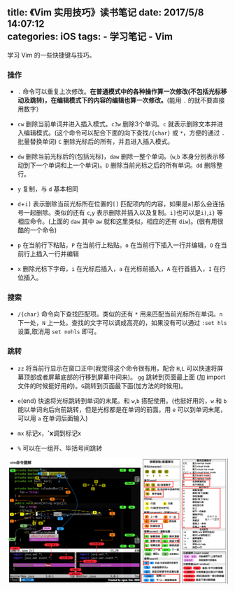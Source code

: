 title: 《Vim 实用技巧》读书笔记
date: 2017/5/8 14:07:12  
categories: iOS
tags: 
	- 学习笔记
	- Vim
---

学习 Vim 的一些快捷键与技巧。

<!--more-->

### 操作

- `.` 命令可以重复上次修改。**在普通模式中的各种操作算一次修改(不包括光标移动及跳转)，在编辑模式下的内容的编辑也算一次修改。**(能用 `.` 的就不要直接用数字）


- `cw` 删除当前单词并进入插入模式。`c3w` 删除3个单词。`c` 就表示删除文本并进入编辑模式。(这个命令可以配合下面的向下查找`/{char}` 或 `*`，方便的通过 `. `批量替换单词) `C` 删除光标后的所有，并且进入插入模式。
- `dw` 删除当前光标后的(包括光标)，`daw` 删除一整个单词。(`w`,`b` 本身分别表示移动到下一个单词和上一个单词)。`D` 删除当前光标之后的所有单词。`dd` 删除整行。
- `y` 复制，与 `d` 基本相同
- `d`+`i]` 表示删除当前光标所在位置的`[]` 匹配项内的内容，如果是`a]`那么会连括号一起删除。类似的还有 `c`,`y` 表示删除并插入以及复制。`i]`也可以是`i)`,`i}` 等相应命令。(上面的 `daw` 其中 `aw` 就和这里类似，相应的还有 `diw`)。(很有用很酷的一个命令)
- `p` 在当前行下粘贴，`P` 在当前行上粘贴。`o` 在当前行下插入一行并编辑，`O` 在当前行上插入一行并编辑
- `x` 删除光标下字母，`i` 在光标后插入，`a` 在光标前插入，`A` 在行首插入，`I` 在行位插入。


### 搜索

- `/{char}` 命令向下查找匹配项。类似的还有 `*` 用来匹配当前光标所在单词。`n` 下一处，`N` 上一处。查找的文字可以调成高亮的，如果没有可以通过 `:set hls` 设置,取消用 `set nohls` 即可。


### 跳转

- `zz` 将当前行显示在窗口正中(我觉得这个命令很有用，配合 `H`,`L` 可以快速将屏幕顶部或者屏幕底部的行移到屏幕中间来)。 `gg` 跳转到页面最上面 (加 import 文件的时候挺好用的)。`G`跳转到页面最下面(加方法的时候用)。


- `e`(end) 快速将光标跳转到单词的末尾。和 `w`,`b` 搭配使用。(也挺好用的，`w` 和 `b` 能以单词向后向前跳转，但是光标都是在单词的前面。用 `e` 可以到单词末尾，可以用 `a` 在单词后面输入)
- `mx` 标记x，**`x**调到标记x


- `%` 可以在一组开、毕括号间跳转

![XVim_2](https://github.com/zhang759740844/MyImgs/blob/master/MyBlog/XVim_2.png?raw=true)